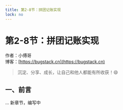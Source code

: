 ```yaml
---
title: 第2-8节：拼团记账实现
lock: no
---
```


# 第2-8节：拼团记账实现

作者：小傅哥
<br/>博客：[https://bugstack.cn](https://bugstack.cn)

> 沉淀、分享、成长，让自己和他人都能有所收获！😄

## 一、前言

... 新章节，编写中